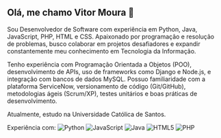 ## Olá, me chamo Vitor Moura 👋

Sou Desenvolvedor de Software com experiência em Python, Java, JavaScript, PHP, HTML e CSS. Apaixonado por programação e resolução de problemas, busco colaborar em projetos desafiadores e expandir constantemente meu conhecimento em Tecnologia da Informação.

Tenho experiência com Programação Orientada a Objetos (POO), desenvolvimento de APIs, uso de frameworks como Django e Node.js, e integração com bancos de dados MySQL. Possuo familiaridade com a plataforma ServiceNow, versionamento de código (Git/GitHub), metodologias ágeis (Scrum/XP), testes unitários e boas práticas de desenvolvimento.

Atualmente, estudo na Universidade Católica de Santos.

Experiência com:
![Python](https://img.shields.io/badge/Python-3776AB?style=for-the-badge&logo=python&logoColor=white)
![JavaScript](https://img.shields.io/badge/JavaScript-F7DF1E?style=for-the-badge&logo=javascript&logoColor=black)
![Java](https://img.shields.io/badge/Java-007396?style=for-the-badge&logo=java&logoColor=white)
![HTML5](https://img.shields.io/badge/HTML5-E34F26?style=for-the-badge&logo=html5&logoColor=white)
![PHP](https://img.shields.io/badge/PHP-777BB4?style=for-the-badge&logo=php&logoColor=white)
